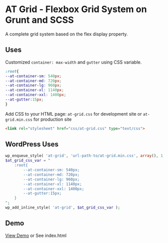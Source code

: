 # AT Grid - Flexbox Grid System on Grunt and SCSS

A complete grid system based on the flex display property.

## Uses
Customized `container: max-width` and `gutter` using CSS variable.

```css
:root{
--at-container-sm: 540px;
--at-container-md: 720px;
--at-container-lg: 960px;
--at-container-xl: 1140px;
--at-container-xxl: 1400px;
--at-gutter:15px;
}
```
Add CSS to your HTML page: `at-grid.css` for development site or `at-grid.min.css` for production site
```html
<link rel="stylesheet" href="css/at-grid.css" type="text/css">
```

## WordPress Uses
```php 
wp_enqueue_style( 'at-grid', 'url-path-to/at-grid.min.css', array(), 1.0.0 );
$at_grid_css_var = "
    :root{
        --at-container-sm: 540px;
        --at-container-md: 720px;
        --at-container-lg: 960px;
        --at-container-xl: 1140px;
        --at-container-xxl: 1400px;
        --at-gutter:15px;
    }
";
wp_add_inline_style( 'at-grid', $at_grid_css_var );
```
## Demo
[View Demo](https://codersantosh.github.io/at-grid/) or See index.html
